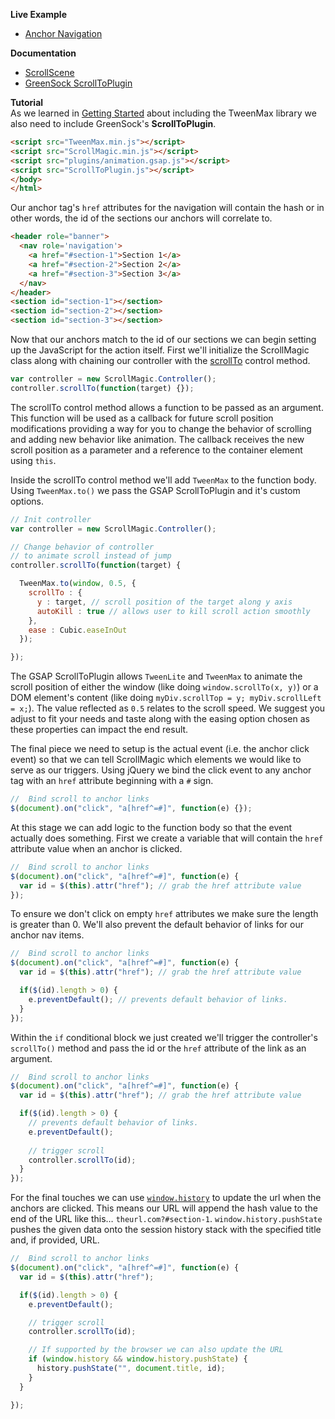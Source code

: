**Live Example**

- [Anchor Navigation](http://codepen.io/grayghostvisuals/pen/EtdwL)

**Documentation**

- [ScrollScene](http://janpaepke.github.io/ScrollMagic/docs/ScrollMagic.Scene.html#constructor)
- [GreenSock ScrollToPlugin](https://greensock.com/docs/#/HTML5/GSAP/Plugins/ScrollToPlugin)

**Tutorial**	
As we learned in [Getting Started](https://github.com/janpaepke/ScrollMagic/wiki/Getting-Started-:-First-Steps) about including the TweenMax library we also need to include GreenSock's **ScrollToPlugin**.

```html
<script src="TweenMax.min.js"></script>
<script src="ScrollMagic.min.js"></script>
<script src="plugins/animation.gsap.js"></script>
<script src="ScrollToPlugin.js"></script>
</body>
</html>
```

Our anchor tag's ``href`` attributes for the navigation will contain the hash or in other words, the id of the sections our anchors will correlate to.

```html
<header role="banner">
  <nav role='navigation'>
    <a href="#section-1">Section 1</a>
    <a href="#section-2">Section 2</a>
    <a href="#section-3">Section 3</a>
  </nav>
</header>
<section id="section-1"></section>
<section id="section-2"></section>
<section id="section-3"></section>
```

Now that our anchors match to the id of our sections we can begin setting up the JavaScript for the action itself. First we'll initialize the ScrollMagic class along with chaining our controller with the [scrollTo](http://janpaepke.github.io/ScrollMagic/docs/ScrollMagic.html#scrollTo) control method.

```javascript
var controller = new ScrollMagic.Controller();
controller.scrollTo(function(target) {});
```

The scrollTo control method allows a function to be passed as an argument. This function will be used as a callback for future scroll position modifications providing a way for you to change the behavior of scrolling and adding new behavior like animation. The callback receives the new scroll position as a parameter and a reference to the container element using ``this``.

Inside the scrollTo control method we'll add ``TweenMax`` to the function body. Using ``TweenMax.to()`` we pass the GSAP ScrollToPlugin and it's custom options.

```javascript
// Init controller
var controller = new ScrollMagic.Controller();

// Change behavior of controller
// to animate scroll instead of jump
controller.scrollTo(function(target) {

  TweenMax.to(window, 0.5, {
    scrollTo : {
      y : target, // scroll position of the target along y axis
      autoKill : true // allows user to kill scroll action smoothly
    },
    ease : Cubic.easeInOut
  });

});
```

The GSAP ScrollToPlugin allows ``TweenLite`` and ``TweenMax`` to animate the scroll position of either the window (like doing ``window.scrollTo(x, y)``) or a DOM element's content (like doing ``myDiv.scrollTop = y; myDiv.scrollLeft = x;``). The value reflected as ``0.5`` relates to the scroll speed. We suggest you adjust to fit your needs and taste along with the easing option chosen as these properties can impact the end result.

The final piece we need to setup is the actual event (i.e. the anchor click event) so that we can tell ScrollMagic which elements we would like to serve as our triggers. Using jQuery we bind the click event to any anchor tag with an ``href`` attribute beginning with a ``#`` sign.

```javascript
//  Bind scroll to anchor links
$(document).on("click", "a[href^=#]", function(e) {});
```
At this stage we can add logic to the function body so that the event actually does something. First we create a variable that will contain the ``href`` attribute value when an anchor is clicked.

```javascript
//  Bind scroll to anchor links
$(document).on("click", "a[href^=#]", function(e) {
  var id = $(this).attr("href"); // grab the href attribute value
});
```

To ensure we don't click on empty ``href`` attributes we make sure the length is greater than 0. We'll also prevent the default behavior of links for our anchor nav items.

```javascript
//  Bind scroll to anchor links
$(document).on("click", "a[href^=#]", function(e) {
  var id = $(this).attr("href"); // grab the href attribute value

  if($(id).length > 0) {
    e.preventDefault(); // prevents default behavior of links.
  }
});
```

Within the ``if`` conditional block we just created we'll trigger the controller's ``scrollTo()`` method and pass the id or the ``href`` attribute of the link as an argument.

```javascript
//  Bind scroll to anchor links
$(document).on("click", "a[href^=#]", function(e) {
  var id = $(this).attr("href"); // grab the href attribute value

  if($(id).length > 0) {
    // prevents default behavior of links.
    e.preventDefault();
    
    // trigger scroll
    controller.scrollTo(id);
  }
});
```

For the final touches we can use [``window.history``](https://developer.mozilla.org/en-US/docs/Web/API/Window.history) to update the url when the anchors are clicked. This means our URL will append the hash value to the end of the URL like this… ``theurl.com?#section-1``. ``window.history.pushState`` pushes the given data onto the session history stack with the specified title and, if provided, URL.


```javascript
//  Bind scroll to anchor links
$(document).on("click", "a[href^=#]", function(e) {
  var id = $(this).attr("href");

  if($(id).length > 0) {
    e.preventDefault();

    // trigger scroll
    controller.scrollTo(id);

    // If supported by the browser we can also update the URL
    if (window.history && window.history.pushState) {
      history.pushState("", document.title, id);
    }
  }

});
```